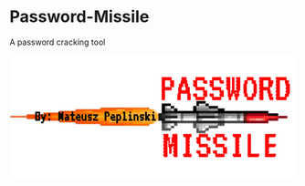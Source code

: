 # Password-Missile
A  password cracking tool
<p align="center">
  <img width="600" src="src/resources/graphicsResources/githubLogo.png" alt="mainIcon">
</p>
